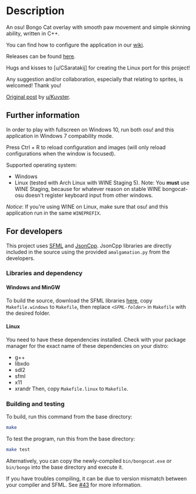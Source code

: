 # Description
An osu! Bongo Cat overlay with smooth paw movement and simple skinning ability, written in C++.

You can find how to configure the application in our [wiki](https://github.com/kuroni/bongocat-osu/wiki/Settings).

Releases can be found [here](https://github.com/kuroni/bongocat-osu/releases).

Hugs and kisses to [u/CSaratakij] for creating the Linux port for this project!

Any suggestion and/or collaboration, especially that relating to sprites, is welcomed! Thank you!

[Original post](https://www.reddit.com/r/osugame/comments/9hrkte/i_know_bongo_cat_is_getting_old_but_heres_a_nicer/) by [u/Kuvster](https://github.com/Kuvster).

## Further information
In order to play with fullscreen on Windows 10, run both osu! and this application in Windows 7 compability mode.

Press Ctrl + R to reload configuration and images (will only reload configurations when the window is focused).

Supported operating system:
* Windows
* Linux (tested with Arch Linux with WINE Staging 5). Note: You **must** use WINE Staging, because for whatever reason on stable WINE bongocat-osu doesn't register keyboard input from other windows.

_Notice_: If you're using WINE on Linux, make sure that osu! and this application run in the same `WINEPREFIX`.

## For developers
This project uses [SFML](https://www.sfml-dev.org/index.php) and [JsonCpp](https://github.com/open-source-parsers/jsoncpp). JsonCpp libraries are directly included in the source using the provided `amalgamation.py` from the developers.

### Libraries and dependency

#### Windows and MinGW
To build the source, download the SFML libraries [here](https://www.sfml-dev.org/index.php), copy `Makefile.windows` to `Makefile`, then replace *`<SFML-folder>`* in `Makefile` with the desired folder.

#### Linux
You need to have these dependencies installed. Check with your package manager for the exact name of these dependencies on your distro:
- g++
- libxdo
- sdl2
- sfml
- x11
- xrandr
Then, copy `Makefile.linux` to `Makefile`.

### Building and testing
To build, run this command from the base directory:

```sh
make
```

To test the program, run this from the base directory:

```sh
make test
```

Alternatively, you can copy the newly-compiled `bin/bongocat.exe` or `bin/bongo` into the base directory and execute it.

If you have troubles compiling, it can be due to version mismatch between your compiler and SFML. See [#43](https://github.com/kuroni/bongocat-osu/issues/43) for more information.

